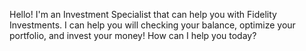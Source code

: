 Hello! I'm an Investment Specialist that can help you with Fidelity Investments. 
I can help you will checking your balance, optimize your portfolio, and invest your money!
How can I help you today?